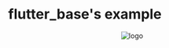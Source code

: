 # flutter_base's example

<p align="center">
  <img src="http://baocangwh.cn/t6/702/1556039901x2890149771.png" alt="logo">
 </p>